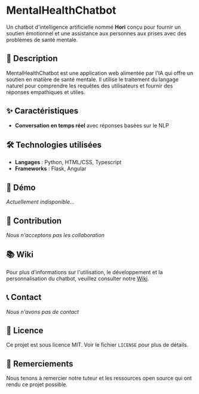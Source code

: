 # MentalHealthChatbot

Un chatbot d'intelligence artificielle nommé **Hori** conçu pour fournir un soutien émotionnel et une assistance aux personnes aux prises avec des problèmes de santé mentale.

## 📝 Description

MentalHealthChatbot est une application web alimentée par l'IA qui offre un soutien en matière de santé mentale. Il utilise le traitement du langage naturel pour comprendre les requêtes des utilisateurs et fournir des réponses empathiques et utiles.

## ✨ Caractéristiques

- **Conversation en temps réel** avec réponses basées sur le NLP

## 🛠️ Technologies utilisées

- **Langages** : Python, HTML/CSS, Typescript
- **Frameworks** : Flask, Angular

## 🚀 Démo

_Actuellement indisponible..._


## 🤝 Contribution

_Nous n'acceptons pas les collaboration_

## 📚 Wiki

Pour plus d'informations sur l'utilisation, le développement et la personnalisation du chatbot, veuillez consulter notre [Wiki](https://github.com/votre-nom-utilisateur/MentalHealthChatbot/wiki).

## 📞 Contact

_Nous n'avons pas de contact_

## 📜 Licence

Ce projet est sous licence MIT. Voir le fichier `LICENSE` pour plus de détails.

## 🙏 Remerciements

Nous tenons à remercier notre tuteur et les ressources open source qui ont rendu ce projet possible.
